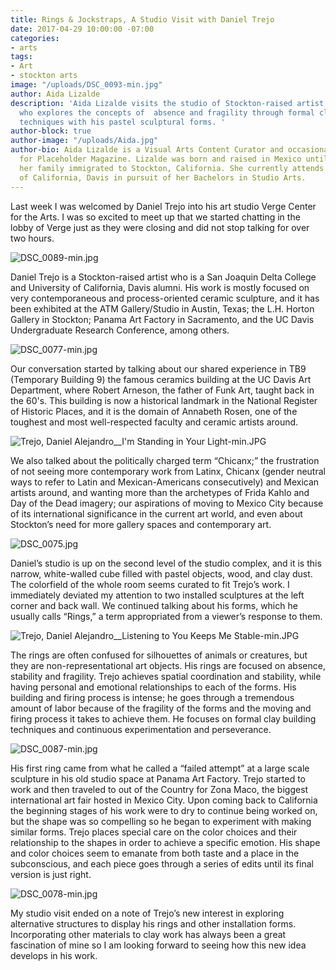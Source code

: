 ```yaml
---
title: Rings & Jockstraps, A Studio Visit with Daniel Trejo
date: 2017-04-29 10:00:00 -07:00
categories:
- arts
tags:
- Art
- stockton arts
image: "/uploads/DSC_0093-min.jpg"
author: Aida Lizalde
description: 'Aida Lizalde visits the studio of Stockton-raised artist Daniel Trejo,
  who explores the concepts of  absence and fragility through formal clay building
  techniques with his pastel sculptural forms. '
author-block: true
author-image: "/uploads/Aida.jpg"
author-bio: Aida Lizalde is a Visual Arts Content Curator and occasional contributor
  for Placeholder Magazine. Lizalde was born and raised in Mexico until age 15, when
  her family immigrated to Stockton, California. She currently attends the University
  of California, Davis in pursuit of her Bachelors in Studio Arts.
---
```


Last week I was welcomed by Daniel Trejo into his art studio  Verge Center for the Arts. I was so excited to meet up that we started chatting  in the lobby of Verge just as they were closing and did not stop talking for over two hours. 

![DSC_0089-min.jpg](/uploads/DSC_0089-min.jpg)

Daniel Trejo is a Stockton-raised artist who is a San Joaquin Delta College and University of California, Davis alumni. His work is mostly focused on very contemporaneous and process-oriented ceramic sculpture, and it has been exhibited at the ATM Gallery/Studio in Austin, Texas;  the L.H. Horton Gallery in Stockton; Panama Art Factory in Sacramento, and the UC Davis Undergraduate Research Conference, among others.

![DSC_0077-min.jpg](/uploads/DSC_0077-min.jpg)

Our conversation started by talking about our shared experience in TB9 (Temporary Building 9) the famous ceramics building at the UC Davis Art Department, where Robert Arneson, the father of Funk Art, taught back in the 60's. This building is now a historical landmark in the National Register of Historic Places, and it is the domain of Annabeth Rosen, one of the toughest and most well-respected faculty and ceramic artists around.

![Trejo, Daniel Alejandro__I'm Standing in Your Light-min.JPG](/uploads/Trejo,%20Daniel%20Alejandro__I'm%20Standing%20in%20Your%20Light-min.JPG)

We also talked about the politically charged term “Chicanx;” the frustration of not seeing more contemporary work from Latinx, Chicanx (gender neutral ways to refer to Latin and Mexican-Americans consecutively) and Mexican artists around, and wanting more than the archetypes of Frida Kahlo and Day of the Dead imagery; our aspirations of moving to Mexico City because of its international significance in the current art world, and even about Stockton’s need for more gallery spaces and contemporary art. 

![DSC_0075.jpg](/uploads/DSC_0075.jpg)

Daniel’s studio is up on the second level of the studio complex, and it is this narrow, white-walled cube filled with pastel objects, wood, and clay dust. The colorfield of the whole room seems curated to fit Trejo’s work. I immediately deviated my attention to two installed sculptures at the left corner and back wall. We continued talking about his forms, which he usually calls “Rings,” a term appropriated from a viewer’s response to them. 

![Trejo, Daniel Alejandro__Listening to You Keeps Me Stable-min.JPG](/uploads/Trejo,%20Daniel%20Alejandro__Listening%20to%20You%20Keeps%20Me%20Stable-min.JPG)

The rings are often confused for silhouettes of animals or creatures, but they are non-representational art objects. His rings are focused on absence, stability and fragility. Trejo achieves spatial coordination and stability, while having personal and emotional relationships to each of the forms. His building and firing process is intense; he goes through a tremendous amount of labor because of the fragility of the forms and the moving and firing process it takes to achieve them. He focuses on formal clay building techniques and continuous experimentation and perseverance. 

![DSC_0087-min.jpg](/uploads/DSC_0087-min.jpg)

His first ring came from what he called a “failed attempt” at a large scale sculpture in his old studio space at Panama Art Factory. Trejo started to work and then traveled to out of the Country for Zona Maco, the biggest international art fair hosted in Mexico City. Upon coming back to California the beginning stages of his work were to dry to continue being worked on, but the shape was so compelling so he began to experiment with making similar forms. Trejo places special care on the color choices and their relationship to the shapes in order to achieve a specific emotion. His shape and color choices seem to emanate from both taste and a place in the subconscious, and each piece goes through a series of edits until its final version is just right. 

![DSC_0078-min.jpg](/uploads/DSC_0078-min.jpg)

My studio visit ended on a note of Trejo’s new interest in exploring alternative structures to display his rings and other installation forms. Incorporating other materials to clay work has always been a great fascination of mine so I am looking forward to seeing how this new idea develops in his work.


